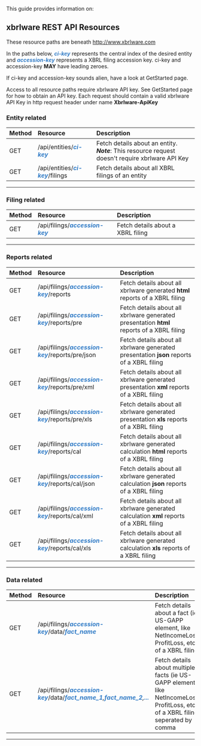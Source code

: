 This guide provides information on:



## xbrlware REST API Resources ##

These resource paths are beneath http://www.xbrlware.com

In the paths below, <font color='#357EC7'><i><b>ci-key</b></i></font> represents the central index of the desired entity and <font color='#357EC7'><b><i>accession-key</i></b></font> represents a XBRL filing accession key. ci-key and accession-key **MAY** have leading zeroes.

If ci-key and accession-key sounds alien, have a look at GetStarted page.

Access to all resource paths require xbrlware API key. See GetStarted page for how to obtain an API key. Each request should contain a valid xbrlware API Key in http request header under name **Xbrlware-ApiKey**

### Entity related ###
|Method|Resource                                      |Description                                                           |
|:-----|:---------------------------------------------|:---------------------------------------------------------------------|
|GET   |/api/entities/<font color='#357EC7'><i><b>ci-key</b></i></font>|Fetch details about an entity. _**Note**_: This resource request doesn't require xbrlware API Key|
|GET   |/api/entities/<font color='#357EC7'><i><b>ci-key</b></i></font>/filings|Fetch details about all XBRL filings of an entity                     |


---


### Filing related ###
|Method|Resource                                      |Description                                                           |
|:-----|:---------------------------------------------|:---------------------------------------------------------------------|
|GET   |/api/filings/<font color='#357EC7'><b><i>accession-key</i></b></font>|Fetch details about a XBRL filing                                     |


---


### Reports related ###
|Method|Resource                                      |Description                                                           |
|:-----|:---------------------------------------------|:---------------------------------------------------------------------|
|GET   |/api/filings/<font color='#357EC7'><b><i>accession-key</i></b></font>/reports|Fetch details about all xbrlware generated **html** reports of a XBRL filing|
|GET   |/api/filings/<font color='#357EC7'><b><i>accession-key</i></b></font>/reports/pre|Fetch details about all xbrlware generated presentation **html** reports of a XBRL filing|
|GET   |/api/filings/<font color='#357EC7'><b><i>accession-key</i></b></font>/reports/pre/json|Fetch details about all xbrlware generated presentation **json** reports of a XBRL filing|
|GET   |/api/filings/<font color='#357EC7'><b><i>accession-key</i></b></font>/reports/pre/xml|Fetch details about all xbrlware generated presentation **xml** reports of a XBRL filing|
|GET   |/api/filings/<font color='#357EC7'><b><i>accession-key</i></b></font>/reports/pre/xls|Fetch details about all xbrlware generated presentation **xls** reports of a XBRL filing|
|GET   |/api/filings/<font color='#357EC7'><b><i>accession-key</i></b></font>/reports/cal|Fetch details about all xbrlware generated calculation **html** reports of a XBRL filing|
|GET   |/api/filings/<font color='#357EC7'><b><i>accession-key</i></b></font>/reports/cal/json|Fetch details about all xbrlware generated calculation **json** reports of a XBRL filing|
|GET   |/api/filings/<font color='#357EC7'><b><i>accession-key</i></b></font>/reports/cal/xml|Fetch details about all xbrlware generated calculation **xml** reports of a XBRL filing|
|GET   |/api/filings/<font color='#357EC7'><b><i>accession-key</i></b></font>/reports/cal/xls|Fetch details about all xbrlware generated calculation **xls** reports of a XBRL filing|


---


### Data related ###
|Method|Resource                                      |Description                                                           |
|:-----|:---------------------------------------------|:---------------------------------------------------------------------|
|GET   |/api/filings/<font color='#357EC7'><b><i>accession-key</i></b></font>/data/<font color='#357EC7'><b><i>fact_name</i></b></font>|Fetch details about a fact (ie US-GAPP element, like NetIncomeLoss, ProfitLoss, etc) of a XBRL filing|
|GET   |/api/filings/<font color='#357EC7'><b><i>accession-key</i></b></font>/data/<font color='#357EC7'>_<b>fact_name_1</b></font>,_<font color='#357EC7'>_<b>fact_name_2</b></font>,_<font color='#357EC7'><b><i>...</i></b></font>|Fetch details about multiple facts (ie US-GAPP element, like NetIncomeLoss, ProfitLoss, etc) of a XBRL filing, seperated by comma|


---

